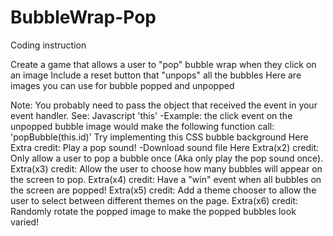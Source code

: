 # BubbleWrap-Pop

Coding instruction

Create a game that allows a user to "pop" bubble wrap when they click on an image
Include a reset button that "unpops" all the bubbles
Here are images you can use for bubble popped and unpopped
 
Note: You probably need to pass the object that received the event in your event handler. See: Javascript 'this'
-Example: the click event on the unpopped bubble image would make the following function call: 'popBubble(this.id)'
Try implementing this CSS bubble background Here
Extra credit: Play a pop sound!
-Download sound file Here
Extra(x2) credit: Only allow a user to pop a bubble once (Aka only play the pop sound once).
Extra(x3) credit: Allow the user to choose how many bubbles will appear on the screen to pop.
Extra(x4) credit: Have a "win" event when all bubbles on the screen are popped!
Extra(x5) credit: Add a theme chooser to allow the user to select between different themes on the page.
Extra(x6) credit: Randomly rotate the popped image to make the popped bubbles look varied!
